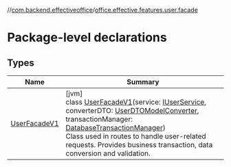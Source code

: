 //[com.backend.effectiveoffice](../../index.md)/[office.effective.features.user.facade](index.md)

# Package-level declarations

## Types

| Name | Summary |
|---|---|
| [UserFacadeV1](-user-facade-v1/index.md) | [jvm]<br>class [UserFacadeV1](-user-facade-v1/index.md)(service: [IUserService](../office.effective.serviceapi/-i-user-service/index.md), converterDTO: [UserDTOModelConverter](../office.effective.features.user.converters/-user-d-t-o-model-converter/index.md), transactionManager: [DatabaseTransactionManager](../office.effective.common.utils/-database-transaction-manager/index.md))<br>Class used in routes to handle user-related requests. Provides business transaction, data conversion and validation. |
